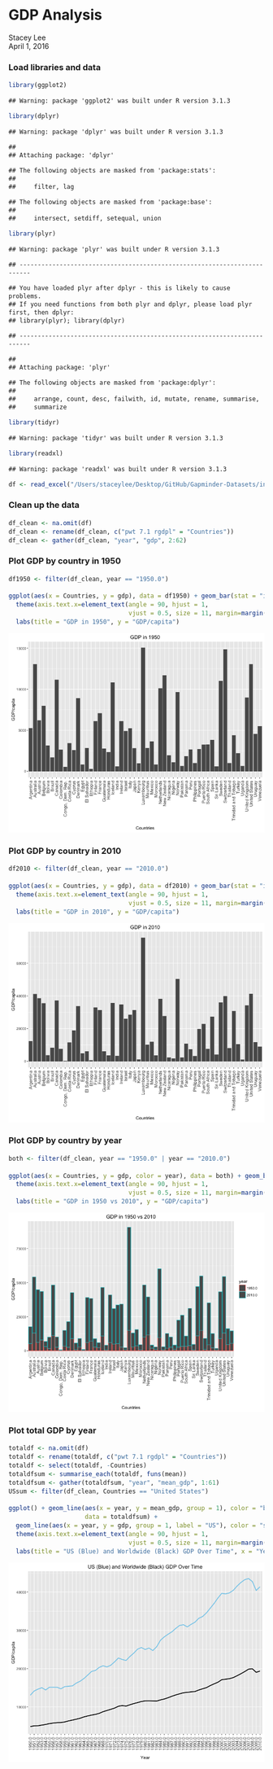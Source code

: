# GDP Analysis
Stacey Lee  
April 1, 2016  
### Load libraries and data

```r
library(ggplot2)
```

```
## Warning: package 'ggplot2' was built under R version 3.1.3
```

```r
library(dplyr)
```

```
## Warning: package 'dplyr' was built under R version 3.1.3
```

```
## 
## Attaching package: 'dplyr'
```

```
## The following objects are masked from 'package:stats':
## 
##     filter, lag
```

```
## The following objects are masked from 'package:base':
## 
##     intersect, setdiff, setequal, union
```

```r
library(plyr)
```

```
## Warning: package 'plyr' was built under R version 3.1.3
```

```
## -------------------------------------------------------------------------
```

```
## You have loaded plyr after dplyr - this is likely to cause problems.
## If you need functions from both plyr and dplyr, please load plyr first, then dplyr:
## library(plyr); library(dplyr)
```

```
## -------------------------------------------------------------------------
```

```
## 
## Attaching package: 'plyr'
```

```
## The following objects are masked from 'package:dplyr':
## 
##     arrange, count, desc, failwith, id, mutate, rename, summarise,
##     summarize
```

```r
library(tidyr)
```

```
## Warning: package 'tidyr' was built under R version 3.1.3
```

```r
library(readxl)
```

```
## Warning: package 'readxl' was built under R version 3.1.3
```

```r
df <- read_excel("/Users/staceylee/Desktop/GitHub/Gapminder-Datasets/indicator\ GDP.xlsx")
```

### Clean up the data

```r
df_clean <- na.omit(df)
df_clean <- rename(df_clean, c("pwt 7.1 rgdpl" = "Countries"))
df_clean <- gather(df_clean, "year", "gdp", 2:62)
```

### Plot GDP by country in 1950

```r
df1950 <- filter(df_clean, year == "1950.0") 

ggplot(aes(x = Countries, y = gdp), data = df1950) + geom_bar(stat = "identity") + 
  theme(axis.text.x=element_text(angle = 90, hjust = 1, 
                                 vjust = 0.5, size = 11, margin=margin(5,5,10,5,"pt"))) + 
  labs(title = "GDP in 1950", y = "GDP/capita")
```

![](GDP_Analysis_files/figure-html/unnamed-chunk-3-1.png)<!-- -->

### Plot GDP by country in 2010

```r
df2010 <- filter(df_clean, year == "2010.0")

ggplot(aes(x = Countries, y = gdp), data = df2010) + geom_bar(stat = "identity") + 
  theme(axis.text.x=element_text(angle = 90, hjust = 1, 
                                 vjust = 0.5, size = 11, margin=margin(5,5,10,5,"pt"))) + 
  labs(title = "GDP in 2010", y = "GDP/capita")
```

![](GDP_Analysis_files/figure-html/unnamed-chunk-4-1.png)<!-- -->

### Plot GDP by country by year

```r
both <- filter(df_clean, year == "1950.0" | year == "2010.0")
  
ggplot(aes(x = Countries, y = gdp, color = year), data = both) + geom_bar(stat = "identity") + 
  theme(axis.text.x=element_text(angle = 90, hjust = 1, 
                                 vjust = 0.5, size = 11, margin=margin(5,5,10,5,"pt"))) + 
  labs(title = "GDP in 1950 vs 2010", y = "GDP/capita")
```

![](GDP_Analysis_files/figure-html/unnamed-chunk-5-1.png)<!-- -->

### Plot total GDP by year

```r
totaldf <- na.omit(df)
totaldf <- rename(totaldf, c("pwt 7.1 rgdpl" = "Countries"))
totaldf <- select(totaldf, -Countries)
totaldfsum <- summarise_each(totaldf, funs(mean))
totaldfsum <- gather(totaldfsum, "year", "mean_gdp", 1:61)
USsum <- filter(df_clean, Countries == "United States")
  
ggplot() + geom_line(aes(x = year, y = mean_gdp, group = 1), color = "black", size = 1, 
                     data = totaldfsum) + 
  geom_line(aes(x = year, y = gdp, group = 1, label = "US"), color = "sky blue", size = 1, data = USsum) +
  theme(axis.text.x=element_text(angle = 90, hjust = 1, 
                                 vjust = 0.5, size = 11, margin=margin(5,5,10,5,"pt"))) +
  labs(title = "US (Blue) and Worldwide (Black) GDP Over Time", x = "Year", y = "GDP/capita")
```

![](GDP_Analysis_files/figure-html/unnamed-chunk-6-1.png)<!-- -->

